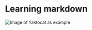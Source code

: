 # Learning markdown
![Image of Yaktocat as example](https://octodex.github.com/images/yaktocat.png)

